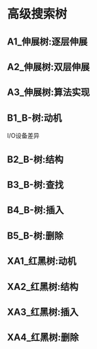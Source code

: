 # 高级搜索树
## A1_伸展树:逐层伸展
## A2_伸展树:双层伸展
## A3_伸展树:算法实现
## B1_B-树:动机
I/O设备差异
## B2_B-树:结构
## B3_B-树:查找
## B4_B-树:插入
## B5_B-树:删除
## XA1_红黑树:动机
## XA2_红黑树:结构
## XA3_红黑树:插入
## XA4_红黑树:删除
